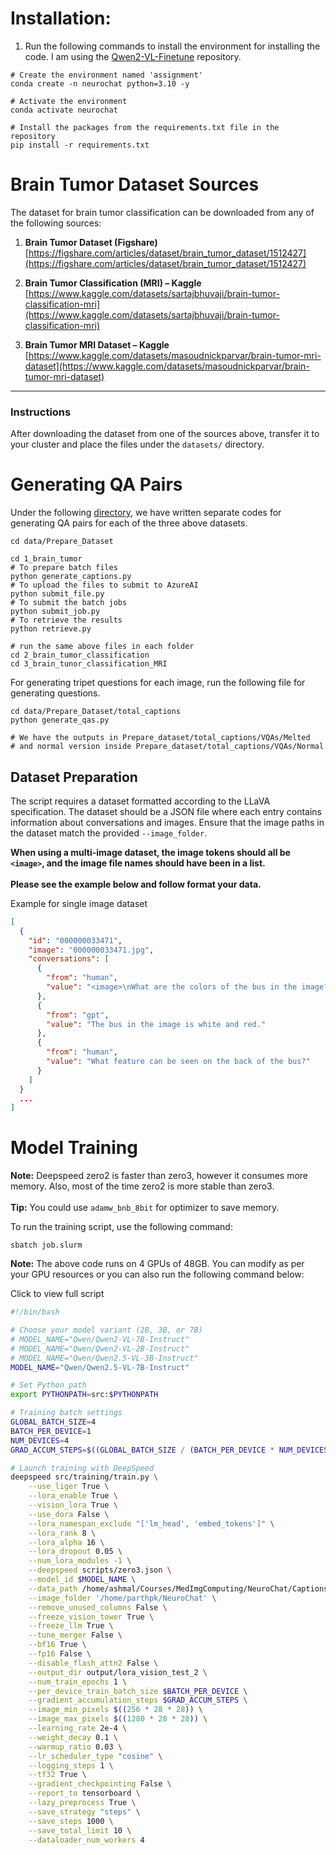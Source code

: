# Installation:

1. Run the following commands to install the environment for installing the code. I am using the [Qwen2-VL-Finetune](https://github.com/2U1/Qwen2-VL-Finetune) repository.

```shell
# Create the environment named 'assignment'
conda create -n neurochat python=3.10 -y

# Activate the environment
conda activate neurochat

# Install the packages from the requirements.txt file in the repository
pip install -r requirements.txt
```

# Brain Tumor Dataset Sources

The dataset for brain tumor classification can be downloaded from any of the following sources:

1. **Brain Tumor Dataset (Figshare)**  
   [https://figshare.com/articles/dataset/brain_tumor_dataset/1512427](https://figshare.com/articles/dataset/brain_tumor_dataset/1512427)

2. **Brain Tumor Classification (MRI) – Kaggle**  
   [https://www.kaggle.com/datasets/sartajbhuvaji/brain-tumor-classification-mri](https://www.kaggle.com/datasets/sartajbhuvaji/brain-tumor-classification-mri)

3. **Brain Tumor MRI Dataset – Kaggle**  
   [https://www.kaggle.com/datasets/masoudnickparvar/brain-tumor-mri-dataset](https://www.kaggle.com/datasets/masoudnickparvar/brain-tumor-mri-dataset)

---

### Instructions

After downloading the dataset from one of the sources above, transfer it to your cluster and place the files under the `datasets/` directory.

# Generating QA Pairs

Under the following [directory](https://github.com/ashmalvayani/CAP5516_MedicalImageComputing/tree/main/NeuroChat/data/Prepare_Dataset), we have written separate codes for generating QA pairs for each of the three above datasets.

```shell
cd data/Prepare_Dataset

cd 1_brain_tumor
# To prepare batch files
python generate_captions.py
# To upload the files to submit to AzureAI
python submit_file.py
# To submit the batch jobs
python submit_job.py
# To retrieve the results
python retrieve.py

# run the same above files in each folder
cd 2_brain_tumor_classification
cd 3_brain_tunor_classification_MRI
```

For generating tripet questions for each image, run the following file for generating questions.

```shell
cd data/Prepare_Dataset/total_captions
python generate_qas.py

# We have the outputs in Prepare_dataset/total_captions/VQAs/Melted
# and normal version inside Prepare_dataset/total_captions/VQAs/Normal
```

## Dataset Preparation

The script requires a dataset formatted according to the LLaVA specification. The dataset should be a JSON file where each entry contains information about conversations and images. Ensure that the image paths in the dataset match the provided `--image_folder`.<br>

**When using a multi-image dataset, the image tokens should all be `<image>`, and the image file names should have been in a list.**<br><br>
**Please see the example below and follow format your data.**

<summary>Example for single image dataset</summary>

```json
[
  {
    "id": "000000033471",
    "image": "000000033471.jpg",
    "conversations": [
      {
        "from": "human",
        "value": "<image>\nWhat are the colors of the bus in the image?"
      },
      {
        "from": "gpt",
        "value": "The bus in the image is white and red."
      },
      {
        "from": "human",
        "value": "What feature can be seen on the back of the bus?"
      }
    ]
  }
  ...
]
```

# Model Training

**Note:** Deepspeed zero2 is faster than zero3, however it consumes more memory. Also, most of the time zero2 is more stable than zero3.<br><br>
**Tip:** You could use `adamw_bnb_8bit` for optimizer to save memory.

To run the training script, use the following command:

```shell
sbatch job.slurm
```

**Note:** The above code runs on 4 GPUs of 48GB. You can modify as per your GPU resources or you can also run the following command below:

<summary>Click to view full script</summary>

```bash
#!/bin/bash

# Choose your model variant (2B, 3B, or 7B)
# MODEL_NAME="Qwen/Qwen2-VL-7B-Instruct"
# MODEL_NAME="Qwen/Qwen2-VL-2B-Instruct"
# MODEL_NAME="Qwen/Qwen2.5-VL-3B-Instruct"
MODEL_NAME="Qwen/Qwen2.5-VL-7B-Instruct"

# Set Python path
export PYTHONPATH=src:$PYTHONPATH

# Training batch settings
GLOBAL_BATCH_SIZE=4
BATCH_PER_DEVICE=1
NUM_DEVICES=4
GRAD_ACCUM_STEPS=$((GLOBAL_BATCH_SIZE / (BATCH_PER_DEVICE * NUM_DEVICES)))

# Launch training with DeepSpeed
deepspeed src/training/train.py \
    --use_liger True \
    --lora_enable True \
    --vision_lora True \
    --use_dora False \
    --lora_namespan_exclude "['lm_head', 'embed_tokens']" \
    --lora_rank 8 \
    --lora_alpha 16 \
    --lora_dropout 0.05 \
    --num_lora_modules -1 \
    --deepspeed scripts/zero3.json \
    --model_id $MODEL_NAME \
    --data_path /home/ashmal/Courses/MedImgComputing/NeuroChat/Captions/Qwen2-VL-Finetune/data/1_brain_tumor/NeuroChat_train.json \
    --image_folder '/home/parthpk/NeuroChat' \
    --remove_unused_columns False \
    --freeze_vision_tower True \
    --freeze_llm True \
    --tune_merger False \
    --bf16 True \
    --fp16 False \
    --disable_flash_attn2 False \
    --output_dir output/lora_vision_test_2 \
    --num_train_epochs 1 \
    --per_device_train_batch_size $BATCH_PER_DEVICE \
    --gradient_accumulation_steps $GRAD_ACCUM_STEPS \
    --image_min_pixels $((256 * 28 * 28)) \
    --image_max_pixels $((1280 * 28 * 28)) \
    --learning_rate 2e-4 \
    --weight_decay 0.1 \
    --warmup_ratio 0.03 \
    --lr_scheduler_type "cosine" \
    --logging_steps 1 \
    --tf32 True \
    --gradient_checkpointing False \
    --report_to tensorboard \
    --lazy_preprocess True \
    --save_strategy "steps" \
    --save_steps 1000 \
    --save_total_limit 10 \
    --dataloader_num_workers 4
```
